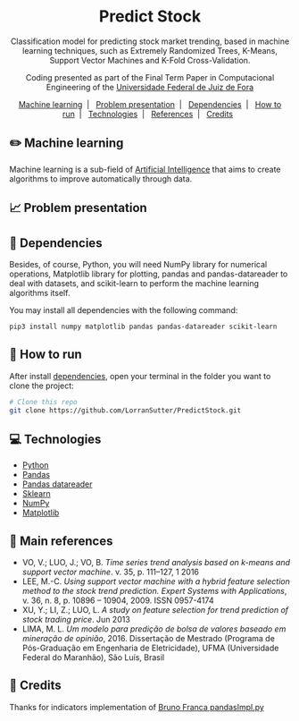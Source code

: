 <h1 align="center">
    Predict Stock
</h1>

<p align="center">
    Classification model for predicting stock market trending, based in machine learning techniques, such as Extremely Randomized Trees, K-Means, Support Vector Machines and K-Fold Cross-Validation.
</p>

<p align="center">
    Coding presented as part of the Final Term Paper in Computacional Engineering of the <a href='http://www.ufjf.br/ufjf/'>Universidade Federal de Juiz de Fora</a>
</p>

<p align="center">
    <a href="#pencil2-machine-learning">Machine learning</a>&nbsp;&nbsp;|&nbsp;&nbsp;
    <a href="#chart_with_upwards_trend-problem-presentation">Problem presentation</a>&nbsp;&nbsp;|&nbsp;&nbsp;
    <a href="#pencil-dependencies">Dependencies</a>&nbsp;&nbsp;|&nbsp;&nbsp;
    <a href="#runner-how-to-run">How to run</a>&nbsp;&nbsp;|&nbsp;&nbsp;
    <a href="#computer-technologies">Technologies</a>&nbsp;&nbsp;|&nbsp;&nbsp;
    <a href="#book-main-references">References</a>&nbsp;&nbsp;|&nbsp;&nbsp;
    <a href="#cookie-credits">Credits</a>&nbsp;&nbsp;
</p>

## :pencil2: Machine learning

Machine learning is a sub-field of [Artificial Intelligence](https://en.wikipedia.org/wiki/Artificial_intelligence) that aims to create algorithms to improve automatically through data.

## :chart_with_upwards_trend: Problem presentation

## :pencil: Dependencies

Besides, of course, Python, you will need NumPy library for numerical operations, Matplotlib library for plotting, pandas and pandas-datareader to deal with datasets, and scikit-learn to perform the machine learning algorithms itself.

You may install all dependencies with the following command:

```sh
pip3 install numpy matplotlib pandas pandas-datareader scikit-learn
```

## :runner: How to run

After install <a href="#pencil-dependencies">dependencies</a>, open your terminal in the folder you want to clone the project:

```sh
# Clone this repo
git clone https://github.com/LorranSutter/PredictStock.git
```

## :computer: Technologies

- [Python](https://www.python.org/)
- [Pandas](https://pandas.pydata.org/)
- [Pandas datareader](https://pandas-datareader.readthedocs.io/en/latest/)
- [Sklearn](https://scikit-learn.org/stable/)
- [NumPy](https://numpy.org/)
- [Matplotlib](https://matplotlib.org/)

## :book: Main references

- VO, V.; LUO, J.; VO, B. *Time series trend analysis based on k-means and support vector machine*. v. 35, p. 111–127, 1 2016
- LEE, M.-C. *Using support vector machine with a hybrid feature selection method to the stock trend prediction. Expert Systems with Applications*, v. 36, n. 8, p. 10896 – 10904, 2009. ISSN 0957-4174
- XU, Y.; LI, Z.; LUO, L. *A study on feature selection for trend prediction of stock trading price*. Jun 2013
- LIMA, M. L. *Um modelo para predição de bolsa de valores baseado em mineração de opinião*, 2016. Dissertação de Mestrado (Programa de Pós-Graduação em Engenharia de Eletricidade), UFMA (Universidade Federal do Maranhão), São Luı́s, Brasil

## :cookie: Credits

Thanks for indicators implementation of [Bruno Franca pandasImpl.py](https://github.com/panpanpandas/ultrafinance/blob/master/ultrafinance/pyTaLib/pandasImpl.py)